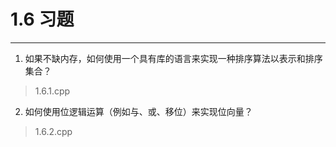 # 1.6 习题

---

1. 如果不缺内存，如何使用一个具有库的语言来实现一种排序算法以表示和排序集合？
> 1.6.1.cpp
2. 如何使用位逻辑运算（例如与、或、移位）来实现位向量？
> 1.6.2.cpp